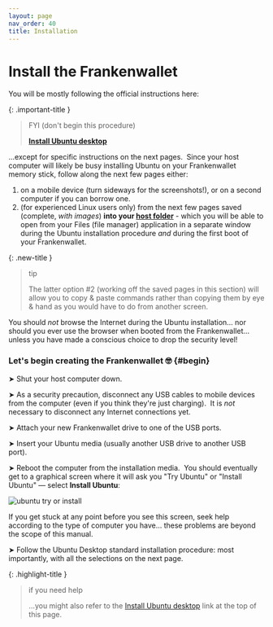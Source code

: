 ```yaml
---
layout: page
nav_order: 40
title: Installation
---
```

# Install the Frankenwallet

You will be mostly following the official instructions here:

{: .important-title }
> FYI (don't begin this procedure)
>
> [**Install Ubuntu desktop**](https://ubuntu.com/tutorials/install-ubuntu-desktop)

...except for specific instructions on the next pages.  Since your host computer will likely be busy installing Ubuntu on your Frankenwallet memory stick, follow along the next few pages either:

1. on a mobile device (turn sideways for the screenshots!), or on a second computer if you can borrow one.
2. (for experienced Linux users only) from the next few pages saved (complete, *with images*) **into your [host folder](/prepare/#host-folder)** - which you will be able to open from your Files (file manager) application in a separate window during the Ubuntu installation procedure *and* during the first boot of your Frankenwallet.

{: .new-title }
> tip
>
> The latter option #2 (working off the saved pages in this section) will allow you to copy & paste commands rather than copying them by eye & hand as you would have to do from another screen.

You should *not* browse the Internet during the Ubuntu installation… nor should you ever use the browser when booted from the Frankenwallet… unless you have made a conscious choice to drop the security level!

### Let's begin creating the Frankenwallet 🤓 {#begin}

➤ Shut your host computer down.

➤ As a security precaution, disconnect any USB cables to mobile devices from the computer (even if you think they're just charging).  It is *not* necessary to disconnect any Internet connections yet.

➤ Attach your new Frankenwallet drive to one of the USB ports.

➤ Insert your Ubuntu media (usually another USB drive to another USB port).

➤ Reboot the computer from the installation media.  You should eventually get to a graphical screen where it will ask you "Try Ubuntu" or "Install Ubuntu" — select **Install Ubuntu**:

![ubuntu try or install](/assets/images/010-try-or-install_cam.jpg)

If you get stuck at any point before you see this screen, seek help according to the type of computer you have… these problems are beyond the scope of this manual.

➤ Follow the Ubuntu Desktop standard installation procedure: most importantly, with all the selections on the next page.

{: .highlight-title }
> if you need help
>
> ...you might also refer to the 
> [Install Ubuntu desktop](https://ubuntu.com/tutorials/install-ubuntu-desktop)
> link at the top of this page.


